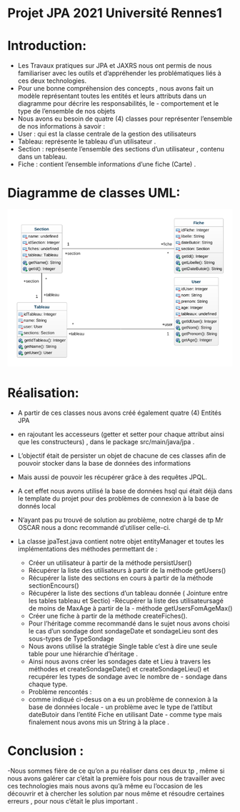 # Projet JPA 2021 Université Rennes1
 
 # Introduction:
 
- Les Travaux pratiques sur JPA et JAXRS nous ont permis de nous familiariser avec les outils et d’appréhender les problématiques liés à ces deux technologies.
- Pour une bonne compréhension des concepts , nous avons fait un modèle représentant toutes les entités et leurs attributs dans un diagramme pour décrire les responsabilités, le   - comportement et le type de l’ensemble de nos objets
- Nous avons eu besoin de quatre (4) classes pour représenter l’ensemble de nos informations à savoir :
- User : qui est la classe centrale de la gestion des utilisateurs
- Tableau: représente le tableau d’un utilisateur .
- Section : représente l’ensemble des sections d’un utilisateur , contenu dans un tableau.
- Fiche : contient l’ensemble informations d’une fiche (Carte) .

# Diagramme de classes UML:
  ![voir image](image/class-diagram.png)

# Réalisation:
- A partir de ces classes nous avons créé également quatre (4) Entités JPA
- en rajoutant les accesseurs (getter et setter pour chaque attribut ainsi que les constructeurs) , dans le package src/main/java/jpa .
- L’objectif était de persister un objet de chacune de ces classes afin de pouvoir stocker dans la base de données des informations
- Mais aussi de pouvoir les récupérer grâce à des requêtes JPQL.
- A cet effet nous avons utilisé la base de données hsql qui était déjà dans le template du projet pour des problèmes de connexion à la base de donnés local
- N’ayant pas pu trouvé de solution au problème, notre chargé de tp Mr OSCAR nous a donc recommandé d’utiliser celle-ci.
- La classe jpaTest.java contient notre objet entityManager et toutes les implémentations des méthodes permettant de :

  - Créer un utilisateur à partir de la méthode persistUser()
  - Récupérer la liste des utilisateurs à partir de la méthode getUsers()
  - Récupérer la liste des sections en cours à partir de la méthode sectionEncours()
  - Récupérer la liste des sections d’un tableau donnée ( Jointure entre les tables tableau et Sectio) -Récupérer la liste des utilisateursagé de moins de MaxAge à partir de la   - méthode getUsersFomAgeMax()
  - Créer une fiche à partir de la méthode createFiches().
  - Pour l’héritage comme recommandé dans le sujet nous avons choisi le cas d’un sondage dont sondageDate et sondageLieu sont des sous-types de TypeSondage
  - Nous avons utilisé la stratégie Single table c’est à dire une seule table pour une hiérarchie d’héritage .
  - Ainsi nous avons créer les sondages date et Lieu à travers les méthodes et createSondageDate() et createSondageLieu() et recupérer les types de sondage avec le nombre de     - sondage dans chaque type.
  - Problème rencontés :
  - comme indiqué ci-desus on a eu un problème de connexion à la base de données locale - un problème avec le type de l’attibut dateButoir dans l’entité Fiche en utilisant Date   - comme type mais finalement nous avons mis un String à la place .
# Conclusion :
-Nous sommes fière de ce qu’on a pu réaliser dans ces deux tp , même si nous avons galérer car c’était la première fois pour nous de travailler avec ces technologies mais nous avons qu’à même eu l’occasion de les découvrir et à chercher les solution par nous même et résoudre certaines erreurs , pour nous c’était le plus important .

